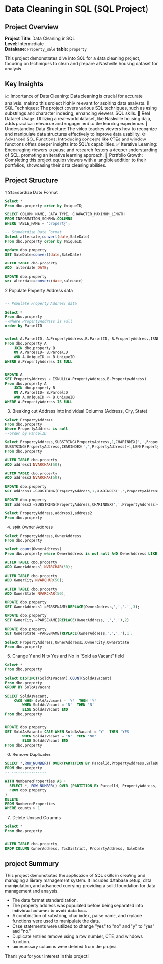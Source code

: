 # Data Cleaning in SQL (SQL Project)

## Project Overview

**Project Title**: Data Cleaning in SQL  
**Level**: Intermediate  
**Database**: `Property_sale`
**table**: `property`

This project demonstrates dive into SQL for a data cleaning project, focusing on techniques to clean and prepare a Nashville housing dataset for analysis

## Key Insights
📈 Importance of Data Cleaning: Data cleaning is crucial for accurate analysis, making this project highly relevant for aspiring data analysts.
🔄 SQL Techniques: The project covers various SQL techniques, such as using substrings and character indexing, enhancing viewers’ SQL skills.
🏡 Real Dataset Usage: Utilizing a real-world dataset, like Nashville housing data, adds practical relevance and engagement to the learning experience.
🔑 Understanding Data Structure: The video teaches viewers how to recognize and manipulate data structures effectively to improve data usability.
⚙️ Advanced SQL Functions: Introducing concepts like CTEs and window functions offers deeper insights into SQL’s capabilities.
✅ Iterative Learning: Encouraging viewers to pause and research fosters a deeper understanding of SQL, promoting an iterative learning approach.
🌟 Portfolio Growth: Completing this project equips viewers with a tangible addition to their portfolios, showcasing their data cleaning abilities.

## Project Structure

1 Standardize Date Format
```sql
Select *
From dbo.property order by UniqueID;

SELECT COLUMN_NAME, DATA_TYPE, CHARACTER_MAXIMUM_LENGTH
FROM INFORMATION_SCHEMA.COLUMNS
WHERE TABLE_NAME = 'property';

-- Standardize Date Format
Select alterdate,convert(date,SaleDate)
From dbo.property order by UniqueID;

update dbo.property
SET SaleDate=convert(date,SaleDate)

ALTER TABLE dbo.property
ADD  alterdate DATE;

UPDATE dbo.property
SET alterdate=convert(date,SaleDate)


```

2 Populate Property Address data

```sql

-- Populate Property Address data

Select *
From dbo.property
--Where PropertyAddress is null
order by ParcelID


select A.ParcelID, A.PropertyAddress,B.ParcelID, B.PropertyAddress,ISNULL(A.PropertyAddress,B.PropertyAddress)
From dbo.property A
	JOIN dbo.property B
	ON A.ParcelID= B.ParcelID 
	AND A.UniqueID <> B.UniqueID
WHERE A.PropertyAddress IS NULL


UPDATE A
SET PropertyAddress = ISNULL(A.PropertyAddress,B.PropertyAddress)
From dbo.property A
	JOIN dbo.property B
	ON A.ParcelID= B.ParcelID 
	AND A.UniqueID <> B.UniqueID
WHERE A.PropertyAddress IS NULL


```


3. Breaking out Address into Individual Columns (Address, City, State)

```sql
Select PropertyAddress
From dbo.property
Where PropertyAddress is null
--order by ParcelID

Select PropertyAddress,SUBSTRING(PropertyAddress,1,CHARINDEX(',',PropertyAddress)-1),
SUBSTRING(PropertyAddress,CHARINDEX(',',PropertyAddress)+1,LEN(PropertyAddress))
From dbo.property

ALTER TABLE dbo.property
ADD address1 NVARCHAR(50);

ALTER TABLE dbo.property
ADD address2 NVARCHAR(50);

UPDATE dbo.property
SET address1 =SUBSTRING(PropertyAddress,1,CHARINDEX(',',PropertyAddress)-1);

UPDATE dbo.property
SET address2 =SUBSTRING(PropertyAddress,CHARINDEX(',',PropertyAddress)+1,LEN(PropertyAddress));

Select PropertyAddress,address1,address2
From dbo.property
```

4. split Owner Address 
```sql
Select PropertyAddress,OwnerAddress
From dbo.property

select count(OwnerAddress)
From dbo.property where OwnerAddress is not null AND OwnerAddress LIKE '%, TN';

ALTER TABLE dbo.property
ADD OwnerAddress1 NVARCHAR(50);

ALTER TABLE dbo.property
ADD OwnerCity NVARCHAR(50);

ALTER TABLE dbo.property
ADD OwnerState NVARCHAR(50);

UPDATE dbo.property
SET OwnerAddress1 =PARSENAME(REPLACE(OwnerAddress,',','.'),3);

UPDATE dbo.property
SET OwnerCity =PARSENAME(REPLACE(OwnerAddress,',','.'),2);

UPDATE dbo.property
SET OwnerState =PARSENAME(REPLACE(OwnerAddress,',','.'),1);

Select PropertyAddress,OwnerAddress1,OwnerCity,OwnerState
From dbo.property
```


5. Change Y and N to Yes and No in "Sold as Vacant" field
```sql
Select *
From dbo.property

Select DISTINCT(SoldAsVacant),COUNT(SoldAsVacant)
From dbo.property
GROUP BY SoldAsVacant

SELECT SoldAsVacant,
	CASE WHEN SoldAsVacant = 'Y'  THEN 'Y'  
		WHEN SoldAsVacant = 'N'  THEN 'N'
		ELSE SoldAsVacant END 
From dbo.property


UPDATE dbo.property
SET SoldAsVacant= CASE WHEN SoldAsVacant = 'Y'  THEN 'YES'  
		WHEN SoldAsVacant = 'N'  THEN 'NO'
		ELSE SoldAsVacant END 
From dbo.property
```

6. Remove Duplicates
```sql
SELECT *,ROW_NUMBER() OVER(PARTITION BY ParcelId,PropertyAddress,SaleDate,LegalReference order by UniqueId) AS counts
FROM dbo.property 
-- ----------------

WITH NumberedProperties AS (
  SELECT *, ROW_NUMBER() OVER (PARTITION BY ParcelId, PropertyAddress, SaleDate,SalePrice, LegalReference ORDER BY UniqueId) AS counts
  FROM dbo.property
)
DELETE 
FROM NumberedProperties
WHERE counts > 1
```
7. Delete Unused Columns
```sql
Select *
From dbo.property


ALTER TABLE dbo.property
DROP COLUMN OwnerAddress, TaxDistrict, PropertyAddress, SaleDate
```

## project Summury

This project demonstrates the application of SQL skills in creating and managing a library management system. It includes database setup, data manipulation, and advanced querying, providing a solid foundation for data management and analysis.

- The date format standardization.
- The property address was populated before being separated into individual columns to avoid data loss.
- A combination of substring, char index, parse name, and replace functions were used to manipulate the data.
- Case statements were utilized to change "yes" to "no" and "y" to "yes" and "no."
- Duplicate entries remove using a row number, CTE, and windows function.
- unnecessary columns were deleted from the project

Thank you for your interest in this project!
